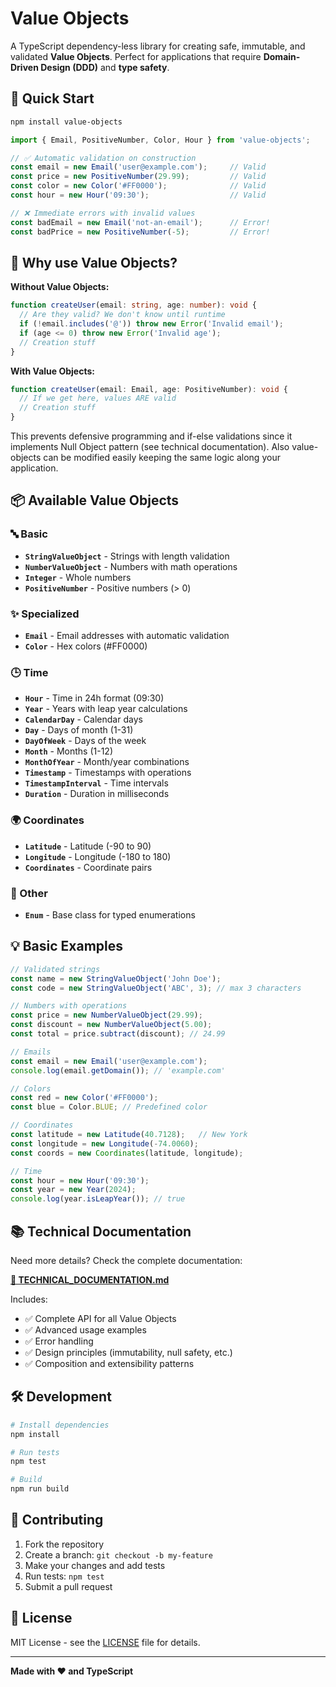 # Value Objects

A TypeScript dependency-less library for creating safe, immutable,
and validated **Value Objects**. Perfect for applications that require **Domain-Driven Design (DDD)** and **type safety**.

## 🚀 Quick Start

```bash
npm install value-objects
```

```typescript
import { Email, PositiveNumber, Color, Hour } from 'value-objects';

// ✅ Automatic validation on construction
const email = new Email('user@example.com');     // Valid
const price = new PositiveNumber(29.99);         // Valid
const color = new Color('#FF0000');              // Valid
const hour = new Hour('09:30');                  // Valid

// ❌ Immediate errors with invalid values
const badEmail = new Email('not-an-email');      // Error!
const badPrice = new PositiveNumber(-5);         // Error!
```

## 🤔 Why use Value Objects?

**Without Value Objects:**
```typescript
function createUser(email: string, age: number): void {
  // Are they valid? We don't know until runtime
  if (!email.includes('@')) throw new Error('Invalid email');
  if (age <= 0) throw new Error('Invalid age');
  // Creation stuff
}
```

**With Value Objects:**
```typescript
function createUser(email: Email, age: PositiveNumber): void {
  // If we get here, values ARE valid
  // Creation stuff
}
```

This prevents defensive programming and if-else validations
since it implements Null Object pattern (see technical documentation).
Also value-objects can be modified easily keeping the same logic along
your application.

## 📦 Available Value Objects

### 🔤 Basic
- **`StringValueObject`** - Strings with length validation
- **`NumberValueObject`** - Numbers with math operations
- **`Integer`** - Whole numbers
- **`PositiveNumber`** - Positive numbers (> 0)

### ✨ Specialized
- **`Email`** - Email addresses with automatic validation
- **`Color`** - Hex colors (#FF0000)

### 🕒 Time
- **`Hour`** - Time in 24h format (09:30)
- **`Year`** - Years with leap year calculations
- **`CalendarDay`** - Calendar days
- **`Day`** - Days of month (1-31)
- **`DayOfWeek`** - Days of the week
- **`Month`** - Months (1-12)
- **`MonthOfYear`** - Month/year combinations
- **`Timestamp`** - Timestamps with operations
- **`TimestampInterval`** - Time intervals
- **`Duration`** - Duration in milliseconds

### 🌍 Coordinates
- **`Latitude`** - Latitude (-90 to 90)
- **`Longitude`** - Longitude (-180 to 180)
- **`Coordinates`** - Coordinate pairs

### 📝 Other
- **`Enum`** - Base class for typed enumerations

## 💡 Basic Examples

```typescript
// Validated strings
const name = new StringValueObject('John Doe');
const code = new StringValueObject('ABC', 3); // max 3 characters

// Numbers with operations
const price = new NumberValueObject(29.99);
const discount = new NumberValueObject(5.00);
const total = price.subtract(discount); // 24.99

// Emails
const email = new Email('user@example.com');
console.log(email.getDomain()); // 'example.com'

// Colors
const red = new Color('#FF0000');
const blue = Color.BLUE; // Predefined color

// Coordinates
const latitude = new Latitude(40.7128);   // New York
const longitude = new Longitude(-74.0060);
const coords = new Coordinates(latitude, longitude);

// Time
const hour = new Hour('09:30');
const year = new Year(2024);
console.log(year.isLeapYear()); // true
```

## 📚 Technical Documentation

Need more details? Check the complete documentation:

**[📖 TECHNICAL_DOCUMENTATION.md](./TECHNICAL_DOCUMENTATION.md)**

Includes:
- ✅ Complete API for all Value Objects
- ✅ Advanced usage examples
- ✅ Error handling
- ✅ Design principles (immutability, null safety, etc.)
- ✅ Composition and extensibility patterns

## 🛠️ Development

```bash
# Install dependencies
npm install

# Run tests
npm test

# Build
npm run build
```

## 🤝 Contributing

1. Fork the repository
2. Create a branch: `git checkout -b my-feature`
3. Make your changes and add tests
4. Run tests: `npm test`
5. Submit a pull request

## 📄 License

MIT License - see the [LICENSE](LICENSE) file for details.

---

**Made with ❤️ and TypeScript**
